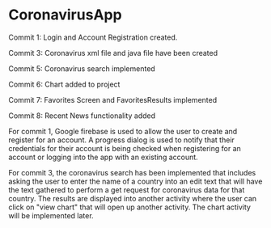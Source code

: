 # CoronavirusApp
Commit 1: Login and Account Registration created.

Commit 3: Coronavirus xml file and java file have been created

Commit 5: Coronavirus search implemented

Commit 6: Chart added to project

Commit 7: Favorites Screen and FavoritesResults implemented

Commit 8: Recent News functionality added

For commit 1, Google firebase is used to allow the user to create and register for an account. A progress dialog is used to notify that their credentials for their account is being checked when registering for an account or logging into the app with an existing account. 

For commit 3, the coronavirus search has been implemented that includes asking the user to enter the name of a country into an edit text that will have the text gathered to perform a get request for coronavirus data for that country. The results are displayed into another activity where the user can click on "view chart" that will open up another activity. The chart activity will be implemented later. 

